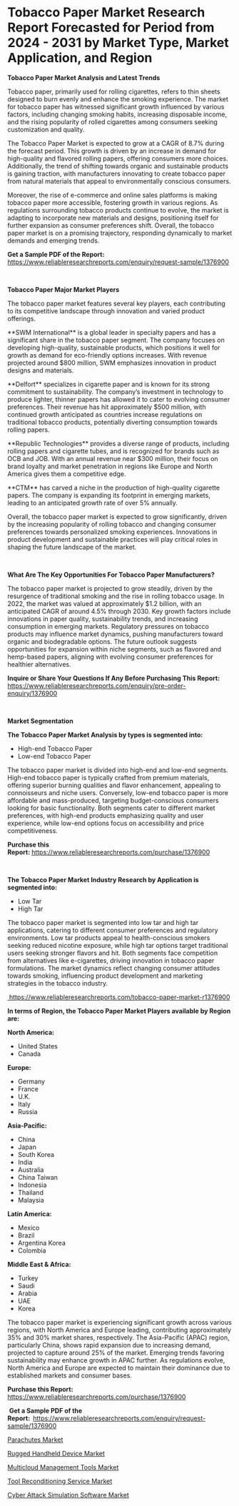 <p><h1>Tobacco Paper Market Research Report Forecasted for Period from 2024 -  2031 by Market Type, Market Application, and Region</h1></p><p><strong>Tobacco Paper Market Analysis and Latest Trends</strong></p>
<p><p>Tobacco paper, primarily used for rolling cigarettes, refers to thin sheets designed to burn evenly and enhance the smoking experience. The market for tobacco paper has witnessed significant growth influenced by various factors, including changing smoking habits, increasing disposable income, and the rising popularity of rolled cigarettes among consumers seeking customization and quality.</p><p>The Tobacco Paper Market is expected to grow at a CAGR of 8.7% during the forecast period. This growth is driven by an increase in demand for high-quality and flavored rolling papers, offering consumers more choices. Additionally, the trend of shifting towards organic and sustainable products is gaining traction, with manufacturers innovating to create tobacco paper from natural materials that appeal to environmentally conscious consumers.</p><p>Moreover, the rise of e-commerce and online sales platforms is making tobacco paper more accessible, fostering growth in various regions. As regulations surrounding tobacco products continue to evolve, the market is adapting to incorporate new materials and designs, positioning itself for further expansion as consumer preferences shift. Overall, the tobacco paper market is on a promising trajectory, responding dynamically to market demands and emerging trends.</p></p>
<p><strong>Get a Sample PDF of the Report:&nbsp;</strong> <a href="https://www.reliableresearchreports.com/enquiry/request-sample/1376900?utm_campaign=37&utm_medium=2&utm_source=Github&utm_content=ia&utm_term=23102024&utm_id=tobacco-paper">https://www.reliableresearchreports.com/enquiry/request-sample/1376900</a></p>
<p>&nbsp;</p>
<p><strong>Tobacco Paper Major Market Players</strong></p>
<p><p>The tobacco paper market features several key players, each contributing to its competitive landscape through innovation and varied product offerings. </p><p>**SWM International** is a global leader in specialty papers and has a significant share in the tobacco paper segment. The company focuses on developing high-quality, sustainable products, which positions it well for growth as demand for eco-friendly options increases. With revenue projected around $800 million, SWM emphasizes innovation in product designs and materials.</p><p>**Delfort** specializes in cigarette paper and is known for its strong commitment to sustainability. The company’s investment in technology to produce lighter, thinner papers has allowed it to cater to evolving consumer preferences. Their revenue has hit approximately $500 million, with continued growth anticipated as countries increase regulations on traditional tobacco products, potentially diverting consumption towards rolling papers.</p><p>**Republic Technologies** provides a diverse range of products, including rolling papers and cigarette tubes, and is recognized for brands such as OCB and JOB. With an annual revenue near $300 million, their focus on brand loyalty and market penetration in regions like Europe and North America gives them a competitive edge.</p><p>**CTM** has carved a niche in the production of high-quality cigarette papers. The company is expanding its footprint in emerging markets, leading to an anticipated growth rate of over 5% annually. </p><p>Overall, the tobacco paper market is expected to grow significantly, driven by the increasing popularity of rolling tobacco and changing consumer preferences towards personalized smoking experiences. Innovations in product development and sustainable practices will play critical roles in shaping the future landscape of the market.</p></p>
<p>&nbsp;</p>
<p><strong>What Are The Key Opportunities For Tobacco Paper Manufacturers?</strong></p>
<p><p>The tobacco paper market is projected to grow steadily, driven by the resurgence of traditional smoking and the rise in rolling tobacco usage. In 2022, the market was valued at approximately $1.2 billion, with an anticipated CAGR of around 4.5% through 2030. Key growth factors include innovations in paper quality, sustainability trends, and increasing consumption in emerging markets. Regulatory pressures on tobacco products may influence market dynamics, pushing manufacturers toward organic and biodegradable options. The future outlook suggests opportunities for expansion within niche segments, such as flavored and hemp-based papers, aligning with evolving consumer preferences for healthier alternatives.</p></p>
<p><strong>Inquire or Share Your Questions If Any Before Purchasing This Report:</strong> <a href="https://www.reliableresearchreports.com/enquiry/pre-order-enquiry/1376900?utm_campaign=37&utm_medium=2&utm_source=Github&utm_content=ia&utm_term=23102024&utm_id=tobacco-paper">https://www.reliableresearchreports.com/enquiry/pre-order-enquiry/1376900</a></p>
<p>&nbsp;</p>
<p><strong>Market Segmentation</strong></p>
<p><strong>The Tobacco Paper Market Analysis by types is segmented into:</strong></p>
<p><ul><li>High-end Tobacco Paper</li><li>Low-end Tobacco Paper</li></ul></p>
<p><p>The tobacco paper market is divided into high-end and low-end segments. High-end tobacco paper is typically crafted from premium materials, offering superior burning qualities and flavor enhancement, appealing to connoisseurs and niche users. Conversely, low-end tobacco paper is more affordable and mass-produced, targeting budget-conscious consumers looking for basic functionality. Both segments cater to different market preferences, with high-end products emphasizing quality and user experience, while low-end options focus on accessibility and price competitiveness.</p></p>
<p><strong>Purchase this Report:&nbsp;</strong><a href="https://www.reliableresearchreports.com/purchase/1376900?utm_campaign=37&utm_medium=2&utm_source=Github&utm_content=ia&utm_term=23102024&utm_id=tobacco-paper">https://www.reliableresearchreports.com/purchase/1376900</a></p>
<p>&nbsp;</p>
<p><strong>The Tobacco Paper Market Industry Research by Application is segmented into:</strong></p>
<p><ul><li>Low Tar</li><li>High Tar</li></ul></p>
<p><p>The tobacco paper market is segmented into low tar and high tar applications, catering to different consumer preferences and regulatory environments. Low tar products appeal to health-conscious smokers seeking reduced nicotine exposure, while high tar options target traditional users seeking stronger flavors and hit. Both segments face competition from alternatives like e-cigarettes, driving innovation in tobacco paper formulations. The market dynamics reflect changing consumer attitudes towards smoking, influencing product development and marketing strategies in the tobacco industry.</p></p>
<p><a href="https://www.reliableresearchreports.com/tobacco-paper-market-r1376900?utm_campaign=37&utm_medium=2&utm_source=Github&utm_content=ia&utm_term=23102024&utm_id=tobacco-paper">&nbsp;https://www.reliableresearchreports.com/tobacco-paper-market-r1376900</a></p>
<p><strong>In terms of Region, the Tobacco Paper Market Players available by Region are:</strong></p>
<p>
    <p> <strong> North America: </strong>
        <ul>
            <li>United States</li>
            <li>Canada</li>
        </ul>
        </p> 
    <p> <strong> Europe: </strong>
        <ul>
            <li>Germany</li>
            <li>France</li>
            <li>U.K.</li>
            <li>Italy</li>
            <li>Russia</li>
        </ul>
        </p> 
    <p> <strong> Asia-Pacific: </strong>
        <ul>
            <li>China</li>
            <li>Japan</li>
            <li>South Korea</li>
            <li>India</li>
            <li>Australia</li>
            <li>China Taiwan</li>
            <li>Indonesia</li>
            <li>Thailand</li>
            <li>Malaysia</li>
        </ul>
        </p> 
    <p> <strong> Latin America: </strong>
        <ul>
            <li>Mexico</li>
            <li>Brazil</li>
            <li>Argentina Korea</li>
            <li>Colombia</li>
        </ul>
        </p> 
    <p> <strong> Middle East & Africa: </strong>
        <ul>
            <li>Turkey</li>
            <li>Saudi</li>
            <li>Arabia</li>
            <li>UAE</li>
            <li>Korea</li>
        </ul>
    </p>
    </p>
<p><p>The tobacco paper market is experiencing significant growth across various regions, with North America and Europe leading, contributing approximately 35% and 30% market shares, respectively. The Asia-Pacific (APAC) region, particularly China, shows rapid expansion due to increasing demand, projected to capture around 25% of the market. Emerging trends favoring sustainability may enhance growth in APAC further. As regulations evolve, North America and Europe are expected to maintain their dominance due to established markets and consumer bases.</p></p>
<p><strong>Purchase this Report: </strong><a href="https://www.reliableresearchreports.com/purchase/1376900?utm_campaign=37&utm_medium=2&utm_source=Github&utm_content=ia&utm_term=23102024&utm_id=tobacco-paper">https://www.reliableresearchreports.com/purchase/1376900</a></p>
<p>&nbsp;<strong>Get a Sample PDF of the Report:&nbsp;&nbsp;</strong><a href="https://www.reliableresearchreports.com/enquiry/request-sample/1376900?utm_campaign=37&utm_medium=2&utm_source=Github&utm_content=ia&utm_term=23102024&utm_id=tobacco-paper">https://www.reliableresearchreports.com/enquiry/request-sample/1376900</a></p>
<p><strong></strong></p>
<p><p><a href="https://issuu.com/reportprime-2/docs/parachutes-market-size-2030.pptx_2438fa8abc2ab6?utm_campaign=37&utm_medium=2&utm_source=Github&utm_content=ia&utm_term=23102024&utm_id=tobacco-paper">Parachutes Market</a></p><p><a href="https://issuu.com/reportprime-2/docs/rugged-handheld-device-market-size-_e3af7d0727c20d?utm_campaign=37&utm_medium=2&utm_source=Github&utm_content=ia&utm_term=23102024&utm_id=tobacco-paper">Rugged Handheld Device Market</a></p><p><a href="https://www.linkedin.com/pulse/multicloud-management-tools-market-research-report-exploring-fleoe?utm_campaign=37&utm_medium=2&utm_source=Github&utm_content=ia&utm_term=23102024&utm_id=tobacco-paper">Multicloud Management Tools Market</a></p><p><a href="https://github.com/GRUBBSCHARLES/Market-Research-Report-List-1/blob/main/tool-reconditioning-service-market.md?utm_campaign=37&utm_medium=2&utm_source=Github&utm_content=ia&utm_term=23102024&utm_id=tobacco-paper">Tool Reconditioning Service Market</a></p><p><a href="https://www.linkedin.com/pulse/global-perspectives-cyber-attack-simulation-software-market-cx7we?utm_campaign=37&utm_medium=2&utm_source=Github&utm_content=ia&utm_term=23102024&utm_id=tobacco-paper">Cyber Attack Simulation Software Market</a></p></p>